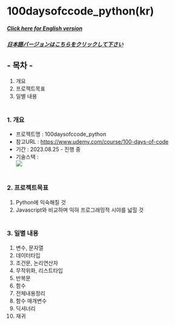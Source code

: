 # 100daysofccode_python(kr)

##### [Click here for English version](README_EN.md)

##### [日本語バージョンはこちらをクリックして下さい](README_JP.md)

## - 목차 -

1. 개요
2. 프로젝트목표
3. 일별 내용
   </br>
   </br>

### 1. 개요

- 프로젝트명 : 100daysofccode_python
- 참고URL : https://www.udemy.com/course/100-days-of-code
- 기간 : 2023.08.25 - 진행 중
- 기술스택 : </br>
  <img src="https://img.shields.io/badge/python-3776AB?style=for-the-badge&logo=python&logoColor=white">
  </br>
  </br>

### 2. 프로젝트목표

1. Python에 익숙해질 것
2. Javascript와 비교하며 익혀 프로그래밍적 시야를 넓힐 것
   </br>
   </br>

### 3. 일별 내용 </br>

1. 변수, 문자열
2. 데이터타입
3. 조건문, 논리연산자
4. 무작위화, 리스트타입
5. 반복문
6. 함수
7. 전체내용정리
8. 함수 매개변수
9. 딕셔너리
10. 재귀
